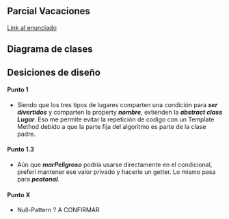 ## Parcial Vacaciones

[Link al enunciado](https://docs.google.com/document/d/12UdyTUUs1gVHc4ukTujKgsb6D86y5vfyiDiEuA_AQ-8/edit?usp=sharing)

## Diagrama de clases

## Desiciones de diseño

#### Punto 1
- Siendo que los tres tipos de lugares comparten una condición para ***ser divertidos*** y comparten la property ***nombre***, extienden la ***abstract class Lugar***. Eso me permite evitar la repetición de codigo con un Template Method debido a que la parte fija del algoritmo es parte de la clase padre.

#### Punto 1.3
- Aún que ***marPeligroso*** podría usarse directamente en el condicional, preferí mantener ese valor privado y hacerle un getter. Lo mismo pasa para ***peatonal***.

#### Punto X
- Null-Pattern ? A CONFIRMAR
